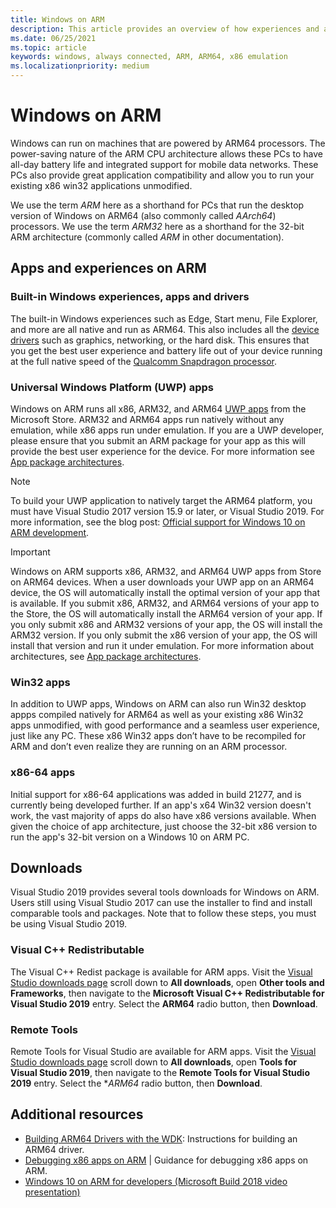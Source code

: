 ```yaml
---
title: Windows on ARM
description: This article provides an overview of how experiences and apps will run on ARM, what the limitations are, and where you can go to learn more.
ms.date: 06/25/2021
ms.topic: article
keywords: windows, always connected, ARM, ARM64, x86 emulation
ms.localizationpriority: medium
---
```


# Windows on ARM

Windows can run on machines that are powered by ARM64 processors. The power-saving nature of the ARM CPU architecture allows these PCs to have all-day battery life and integrated support for mobile data networks. These PCs also provide great application compatibility and allow you to run your existing x86 win32 applications unmodified.

We use the term *ARM* here as a shorthand for PCs that run the desktop version of Windows on ARM64 (also commonly called *AArch64*) processors.  We use the term *ARM32* here as a shorthand for the 32-bit ARM architecture (commonly called *ARM* in other documentation).

## Apps and experiences on ARM

### Built-in Windows experiences, apps and drivers

The built-in Windows experiences such as Edge, Start menu, File Explorer, and more are all native and run as ARM64. This also includes all the [device drivers](/windows-hardware/drivers/install/) such as graphics, networking, or the hard disk. This ensures that you get the best user experience and battery life out of your device running at the full native speed of the [Qualcomm Snapdragon processor](https://developer.qualcomm.com/hardware/windows-on-snapdragon/snapdragon-developer-kit).

### Universal Windows Platform (UWP) apps

Windows on ARM runs all x86, ARM32, and ARM64 [UWP apps](../get-started/universal-application-platform-guide.md) from the Microsoft Store. ARM32 and ARM64 apps run natively without any emulation, while x86 apps run under emulation. If you are a UWP developer, please ensure that you submit an ARM package for your app as this will provide the best user experience for the device. For more information see [App package architectures](/windows/msix/package/device-architecture).

>[!NOTE]
> To build your UWP application to natively target the ARM64 platform, you must have Visual Studio 2017 version 15.9 or later, or Visual Studio 2019. For more information, see the blog post: [Official support for Windows 10 on ARM development](https://blogs.windows.com/buildingapps/2018/11/15/official-support-for-windows-10-on-arm-development).

>[!IMPORTANT]
> Windows on ARM supports x86, ARM32, and ARM64 UWP apps from Store on ARM64 devices. When a user downloads your UWP app on an ARM64 device, the OS will automatically install the optimal version of your app that is available. If you submit x86, ARM32, and ARM64 versions of your app to the Store, the OS will automatically install the ARM64 version of your app. If you only submit x86 and ARM32 versions of your app, the OS will install the ARM32 version. If you only submit the x86 version of your app, the OS will install that version and run it under emulation. For more information about architectures, see [App package architectures](/windows/msix/package/device-architecture).

### Win32 apps

In addition to UWP apps, Windows on ARM can also run Win32 desktop appps compiled natively for ARM64 as well as your existing x86 Win32 apps unmodified, with good performance and a seamless user experience, just like any PC. These x86 Win32 apps don’t have to be recompiled for ARM and don’t even realize they are running on an ARM processor.

### x86-64 apps

Initial support for x86-64 applications was added in build 21277, and is currently being developed further. If an app's x64 Win32 version doesn't work, the vast majority of apps do also have x86 versions available. When given the choice of app architecture, just choose the 32-bit x86 version to run the app's 32-bit version on a Windows 10 on ARM PC.

## Downloads

Visual Studio 2019 provides several tools downloads for Windows on ARM. Users still using Visual Studio 2017 can use the installer to find and install comparable tools and packages. Note that to follow these steps, you must be using Visual Studio 2019.

### Visual C++ Redistributable

The Visual C++ Redist package is available for ARM apps. Visit the [Visual Studio downloads page](https://visualstudio.microsoft.com/downloads/) scroll down to **All downloads**, open **Other tools and Frameworks**, then navigate to the **Microsoft Visual C++ Redistributable for Visual Studio 2019** entry. Select the **ARM64** radio button, then **Download**.

### Remote Tools

Remote Tools for Visual Studio are available for ARM apps. Visit the [Visual Studio downloads page](https://visualstudio.microsoft.com/downloads/) scroll down to **All downloads**, open **Tools for Visual Studio 2019**, then navigate to the **Remote Tools for Visual Studio 2019** entry. Select the **ARM64* radio button, then **Download**.

## Additional resources

- [Building ARM64 Drivers with the WDK](/windows-hardware/drivers/develop/building-arm64-drivers): Instructions for building an ARM64 driver.
- [Debugging x86 apps on ARM](/windows-hardware/drivers/debugger/debugging-arm64) | Guidance for debugging x86 apps on ARM.
- [Windows 10 on ARM for developers (Microsoft Build 2018 video presentation)](https://channel9.msdn.com/Events/Build/2018/BRK2438)
